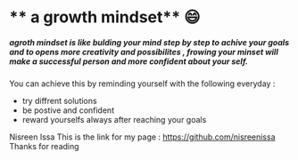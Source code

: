 # ** a growth mindset** :smile:

##### agroth mindset is like bulding your mind step by step to achive your goals and to opens more creativity and possibilites , frowing your minset will make a successful person and more confident about your self.
You can achieve this by reminding yourself with the following everyday :

* try diffrent solutions
* be postive and confident
* reward yourselfs always after reaching your goals

Nisreen Issa
This is the link for my page : https://github.com/nisreenissa
Thanks for reading
